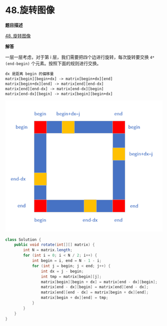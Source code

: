 # 48.旋转图像

**题目描述**

[48. 旋转图像](https://leetcode-cn.com/problems/rotate-image/)

**解答**

一层一层考虑，对于第 i 层，我们需要把四个边进行旋转，每次旋转要交换 `4*(end-begin)` 个元素。按照下面的规则进行交换。

```
dx 是距离 begin 的偏移量
matrix[begin][begin+dx] -> matrix[begin+dx][end]
matrix[begin+dx][end] -> matrix[end][end-dx]
matrix[end][end-dx] -> matrix[end-dx][begin]
matrix[end-dx][begin] -> matrix[begin][begin+dx]
```

![](assets/20190809104329436_180.png)

```java
class Solution {
    public void rotate(int[][] matrix) {
        int N = matrix.length;
        for (int i = 0; i < N / 2; i++) {
            int begin = i, end = N - 1 - i;
            for (int j = begin; j < end; j++) {
                int dx = j - begin;
                int tmp = matrix[begin][j];
                matrix[begin][begin + dx] = matrix[end - dx][begin];
                matrix[end - dx][begin] = matrix[end][end - dx];
                matrix[end][end - dx] = matrix[begin + dx][end];
                matrix[begin + dx][end] = tmp;
            }
        }
    }
}
```
